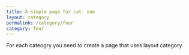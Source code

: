```yaml
---
title: A simple page for cat. one
layout: category
permalink: /category/four
category: four
---
```

For each cateogry you need to create a page that uses layout category.
